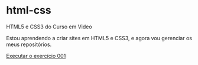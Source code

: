 # html-css
 HTML5 e CSS3 do Curso em Video

 Estou aprendendo a criar sites em HTML5 e CSS3, e agora vou gerenciar os meus repositórios.
 
 <a href="https://carmemlima.github.io/html-css/blob/main/exercicios/ex001/index.html">Executar o exercício 001</a>
